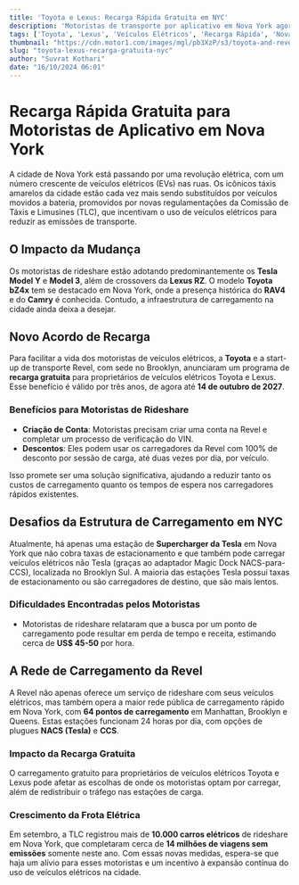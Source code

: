 ```yaml
---
title: 'Toyota e Lexus: Recarga Rápida Gratuita em NYC'
description: 'Motoristas de transporte por aplicativo em Nova York agora podem recarregar veículos elétricos Toyota e Lexus gratuitamente por três anos.'
tags: ['Toyota', 'Lexus', 'Veículos Elétricos', 'Recarga Rápida', 'Nova York']
thumbnail: "https://cdn.motor1.com/images/mgl/pb3XzP/s3/toyota-and-revel-team-up-for-free-nyc-charging.jpg"
slug: "toyota-lexus-recarga-gratuita-nyc"
author: "Suvrat Kothari"
date: "16/10/2024 06:01"
---
```


# Recarga Rápida Gratuita para Motoristas de Aplicativo em Nova York

A cidade de Nova York está passando por uma revolução elétrica, com um número crescente de veículos elétricos (EVs) nas ruas. Os icônicos táxis amarelos da cidade estão cada vez mais sendo substituídos por veículos movidos a bateria, promovidos por novas regulamentações da Comissão de Táxis e Limusines (TLC), que incentivam o uso de veículos elétricos para reduzir as emissões de transporte.

## O Impacto da Mudança
Os motoristas de rideshare estão adotando predominantemente os **Tesla Model Y** e **Model 3**, além de crossovers da **Lexus RZ**. O modelo **Toyota bZ4x** tem se destacado em Nova York, onde a presença histórica do **RAV4** e do **Camry** é conhecida. Contudo, a infraestrutura de carregamento na cidade ainda deixa a desejar.

## Novo Acordo de Recarga
Para facilitar a vida dos motoristas de veículos elétricos, a **Toyota** e a start-up de transporte Revel, com sede no Brooklyn, anunciaram um programa de **recarga gratuita** para proprietários de veículos elétricos Toyota e Lexus. Esse benefício é válido por três anos, de agora até **14 de outubro de 2027**.

### Benefícios para Motoristas de Rideshare
- **Criação de Conta**: Motoristas precisam criar uma conta na Revel e completar um processo de verificação do VIN.
- **Descontos**: Eles podem usar os carregadores da Revel com 100% de desconto por sessão de carga, até duas vezes por dia, por veículo.

Isso promete ser uma solução significativa, ajudando a reduzir tanto os custos de carregamento quanto os tempos de espera nos carregadores rápidos existentes.

## Desafios da Estrutura de Carregamento em NYC
Atualmente, há apenas uma estação de **Supercharger da Tesla** em Nova York que não cobra taxas de estacionamento e que também pode carregar veículos elétricos não Tesla (graças ao adaptador Magic Dock NACS-para-CCS), localizada no Brooklyn Sul. A maioria das estações Tesla possui taxas de estacionamento ou são carregadores de destino, que são mais lentos.

### Dificuldades Encontradas pelos Motoristas
- Motoristas de rideshare relataram que a busca por um ponto de carregamento pode resultar em perda de tempo e receita, estimando cerca de **US$ 45-50** por hora.

## A Rede de Carregamento da Revel
A Revel não apenas oferece um serviço de rideshare com seus veículos elétricos, mas também opera a maior rede pública de carregamento rápido em Nova York, com **64 pontos de carregamento** em Manhattan, Brooklyn e Queens. Estas estações funcionam 24 horas por dia, com opções de plugues **NACS (Tesla)** e **CCS**.

### Impacto da Recarga Gratuita
O carregamento gratuito para proprietários de veículos elétricos Toyota e Lexus pode afetar as escolhas de onde os motoristas optam por carregar, além de redistribuir o tráfego nas estações de carga.

### Crescimento da Frota Elétrica
Em setembro, a TLC registrou mais de **10.000 carros elétricos** de rideshare em Nova York, que completaram cerca de **14 milhões de viagens sem emissões** somente neste ano. Com essas novas medidas, espera-se que haja um alívio para esses motoristas e um incentivo à expansão contínua do uso de veículos elétricos na cidade.
